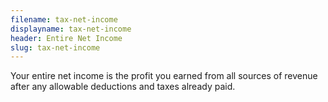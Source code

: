 ```yaml
---
filename: tax-net-income
displayname: tax-net-income
header: Entire Net Income
slug: tax-net-income
---
```


Your entire net income is the profit you earned from all sources of revenue after any allowable deductions and taxes already paid.
